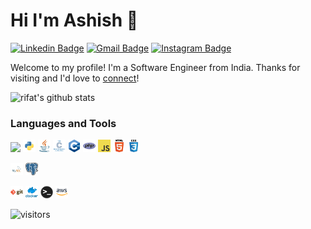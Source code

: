# Hi I'm Ashish 👋
[![Linkedin Badge](https://img.shields.io/badge/-ashishvarshney-blue?style=flat&logo=Linkedin&logoColor=white&link=https://www.linkedin.com/in/ashishvarsh/)](https://www.linkedin.com/in/ashishvarsh/)
[![Gmail Badge](https://img.shields.io/badge/-ashishvarshney-c14438?style=flat&logo=Gmail&logoColor=white&link=mailto:er.ashish.av@gmail.com)](mailto:er.ashish.av@gmail.com)
[![Instagram Badge](https://img.shields.io/badge/-ashishvasrhney-175584.svg?&style=flat&logo=Instagram&logoColor=#E4405F&link=https://www.instagram.com/ashishvarshney__/)](https://www.instagram.com/ashishvarshney__/)

<!--- [![ Badge](https://img.shields.io/badge/-ashishvarshney.github.io-%231877F2.svg?&style=flat&logo=visual-studio-code&logoColor=white&link=https://abdullahalrifat.github.io/)](https://abdullahalrifat.github.io/)-->

Welcome to my profile! I'm a Software Engineer from India. Thanks for visiting and I'd love to [connect](https://www.linkedin.com/in/ashishvarsh/)!





![rifat's github stats](https://github-readme-stats.vercel.app/api?username=AshishVarshneyy&show_icons=true)


### Languages and Tools
<code><img height="20" src="https://raw.githubusercontent.com/github/explore/80688e429a7d4ef2fca1e82350fe8e3517d3494d/topics/python/c++.png"></code>
<code><img height="20" src="https://raw.githubusercontent.com/github/explore/80688e429a7d4ef2fca1e82350fe8e3517d3494d/topics/python/python.png"></code>
<code><img height="20" src="https://raw.githubusercontent.com/github/explore/80688e429a7d4ef2fca1e82350fe8e3517d3494d/topics/java/java.png"></code>
<code><img height="20" src="https://raw.githubusercontent.com/github/explore/80688e429a7d4ef2fca1e82350fe8e3517d3494d/topics/c/c.png"></code>
<code><img height="20" src="https://raw.githubusercontent.com/github/explore/80688e429a7d4ef2fca1e82350fe8e3517d3494d/topics/cpp/cpp.png"></code>
<code><img height="20" src="https://raw.githubusercontent.com/github/explore/80688e429a7d4ef2fca1e82350fe8e3517d3494d/topics/php/php.png"></code>
<code><img height="20" src="https://raw.githubusercontent.com/github/explore/80688e429a7d4ef2fca1e82350fe8e3517d3494d/topics/javascript/javascript.png"></code>
<code><img height="20" src="https://raw.githubusercontent.com/github/explore/80688e429a7d4ef2fca1e82350fe8e3517d3494d/topics/html/html.png"></code>
<code><img height="20" src="https://raw.githubusercontent.com/github/explore/80688e429a7d4ef2fca1e82350fe8e3517d3494d/topics/css/css.png"></code>


<code><img height="20" src="https://raw.githubusercontent.com/github/explore/80688e429a7d4ef2fca1e82350fe8e3517d3494d/topics/mysql/mysql.png"></code>
<code><img height="20" src="https://raw.githubusercontent.com/github/explore/80688e429a7d4ef2fca1e82350fe8e3517d3494d/topics/postgresql/postgresql.png"></code>

<code><img height="20" src="https://raw.githubusercontent.com/github/explore/80688e429a7d4ef2fca1e82350fe8e3517d3494d/topics/git/git.png"></code>
<code><img height="20" src="https://raw.githubusercontent.com/github/explore/80688e429a7d4ef2fca1e82350fe8e3517d3494d/topics/docker/docker.png"></code>
<code><img height="20" src="https://raw.githubusercontent.com/github/explore/80688e429a7d4ef2fca1e82350fe8e3517d3494d/topics/terminal/terminal.png"></code>
<code><img height="20" src="https://raw.githubusercontent.com/github/explore/80688e429a7d4ef2fca1e82350fe8e3517d3494d/topics/aws/aws.png"></code>



 ![visitors](https://visitor-badge.laobi.icu/badge?page_id=AshishVarshneyy.AshishVarshneyy)
 
<!--⭐️ from [@ashishvarshney](https://github.com/AshishVarshneyy)-->
